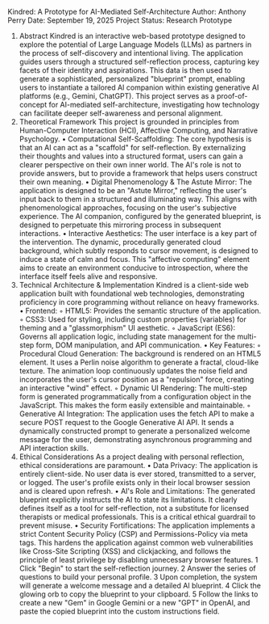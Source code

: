 Kindred: A Prototype for AI-Mediated Self-Architecture
Author: Anthony Perry Date: September 19, 2025 Project Status: Research Prototype
1. Abstract
Kindred is an interactive web-based prototype designed to explore the potential of Large Language Models (LLMs) as partners in the process of self-discovery and intentional living. The application guides users through a structured self-reflection process, capturing key facets of their identity and aspirations. This data is then used to generate a sophisticated, personalized "blueprint" prompt, enabling users to instantiate a tailored AI companion within existing generative AI platforms (e.g., Gemini, ChatGPT). This project serves as a proof-of-concept for AI-mediated self-architecture, investigating how technology can facilitate deeper self-awareness and personal alignment.
2. Theoretical Framework
This project is grounded in principles from Human-Computer Interaction (HCI), Affective Computing, and Narrative Psychology.
	•	Computational Self-Scaffolding: The core hypothesis is that an AI can act as a "scaffold" for self-reflection. By externalizing their thoughts and values into a structured format, users can gain a clearer perspective on their own inner world. The AI's role is not to provide answers, but to provide a framework that helps users construct their own meaning.
	•	Digital Phenomenology & The Astute Mirror: The application is designed to be an "Astute Mirror," reflecting the user's input back to them in a structured and illuminating way. This aligns with phenomenological approaches, focusing on the user's subjective experience. The AI companion, configured by the generated blueprint, is designed to perpetuate this mirroring process in subsequent interactions.
	•	Interactive Aesthetics: The user interface is a key part of the intervention. The dynamic, procedurally generated cloud background, which subtly responds to cursor movement, is designed to induce a state of calm and focus. This "affective computing" element aims to create an environment conducive to introspection, where the interface itself feels alive and responsive.
3. Technical Architecture & Implementation
Kindred is a client-side web application built with foundational web technologies, demonstrating proficiency in core programming without reliance on heavy frameworks.
	•	Frontend:
	◦	HTML5: Provides the semantic structure of the application.
	◦	CSS3: Used for styling, including custom properties (variables) for theming and a "glassmorphism" UI aesthetic.
	◦	JavaScript (ES6): Governs all application logic, including state management for the multi-step form, DOM manipulation, and API communication.
	•	Key Features:
	◦	Procedural Cloud Generation: The background is rendered on an HTML5 <canvas> element. It uses a Perlin noise algorithm to generate a fractal, cloud-like texture. The animation loop continuously updates the noise field and incorporates the user's cursor position as a "repulsion" force, creating an interactive "wind" effect.
	◦	Dynamic UI Rendering: The multi-step form is generated programmatically from a configuration object in the JavaScript. This makes the form easily extensible and maintainable.
	◦	Generative AI Integration: The application uses the fetch API to make a secure POST request to the Google Generative AI API. It sends a dynamically constructed prompt to generate a personalized welcome message for the user, demonstrating asynchronous programming and API interaction skills.
4. Ethical Considerations
As a project dealing with personal reflection, ethical considerations are paramount.
	•	Data Privacy: The application is entirely client-side. No user data is ever stored, transmitted to a server, or logged. The user's profile exists only in their local browser session and is cleared upon refresh.
	•	AI's Role and Limitations: The generated blueprint explicitly instructs the AI to state its limitations. It clearly defines itself as a tool for self-reflection, not a substitute for licensed therapists or medical professionals. This is a critical ethical guardrail to prevent misuse.
	•	Security Fortifications: The application implements a strict Content Security Policy (CSP) and Permissions-Policy via meta tags. This hardens the application against common web vulnerabilities like Cross-Site Scripting (XSS) and clickjacking, and follows the principle of least privilege by disabling unnecessary browser features.
	1	Click "Begin" to start the self-reflection journey.
	2	Answer the series of questions to build your personal profile.
	3	Upon completion, the system will generate a welcome message and a detailed AI blueprint.
	4	Click the glowing orb to copy the blueprint to your clipboard.
	5	Follow the links to create a new "Gem" in Google Gemini or a new "GPT" in OpenAI, and paste the copied blueprint into the custom instructions field.
